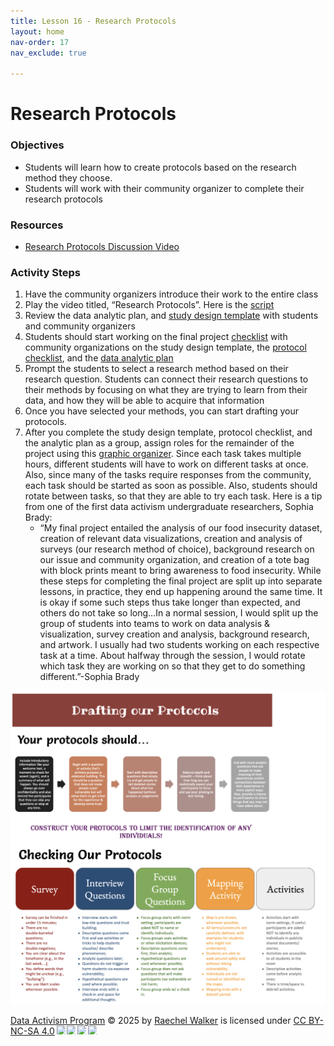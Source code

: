 ```yaml
---
title: Lesson 16 - Research Protocols 
layout: home
nav-order: 17
nav_exclude: true

---
```



# Research Protocols

### Objectives
- Students will learn how to create protocols based on the research method they choose.
- Students will work with their community organizer to complete their research protocols

### Resources
- <a href = "https://drive.google.com/file/d/1VegaEbjnXKdVrhFya2WfFKTlY8QKWyMw/view?usp=drive_link">Research Protocols Discussion Video</a>

### Activity Steps
1. Have the community organizers introduce their work to the entire class
2. Play the video titled, “Research Protocols”. Here is the <a href = "https://docs.google.com/document/d/1WvAx6hz3B1EOYvx-bLw0KEQPb6lvXzRhwmiBWxSei5Y/edit?tab=t.0">script</a>
3. Review the data analytic plan, and <a href = "https://drive.google.com/file/d/1JrVUIbeVPrJ-S_l1Xv-VQTGWalDkyJyM/view?usp=drive_link">study design template</a> with students and community organizers
4. Students should start working on the final project <a href = "https://docs.google.com/document/d/10CVWUbdw-6bjNH-zqeofEikvwJdNdXJqRcjD1z5XUZ8/edit?tab=t.0">checklist</a> with community organizations on the study design template, the <a href = "https://docs.google.com/document/d/13Vj5VbPgjhQgJfOGtPInhDG7k5QXHsVzMGZmx0f7-Cg/edit?tab=t.0">protocol checklist</a>, and  the <a href = "https://drive.google.com/file/d/11VB9OqeXkY5G5kNS-9WMZ3PorDfCbSMm/view?usp=drive_link">data analytic plan</a>
5. Prompt the students to select a research method based on their research question. Students can connect their research questions to their methods by focusing on what they are trying to learn from their data, and how they will be able to acquire that information
6. Once you have selected your methods, you can start drafting your protocols. 
7. After you complete the study design template, protocol checklist, and the analytic plan as a group, assign roles for the remainder of the project using this <a href = "https://drive.google.com/file/d/11aXBZFTD7gi6Srn0J-1t_P-HSzSrYUOE/view?usp=drive_link">graphic organizer</a>. Since each task takes multiple hours, different students will have to work on different tasks at once. Also, since many of the tasks require responses from the community, each task should be started as soon as possible. Also, students should rotate between tasks, so that they are able to try each task. Here is a tip from one of the first data activism undergraduate researchers, Sophia Brady: 
    - “My final project entailed the analysis of our food insecurity dataset, creation of relevant data visualizations, creation and analysis of surveys (our research method of choice), background research on our issue and community organization, and creation of a tote bag with block prints meant to bring awareness to food insecurity. While these steps for completing the final project are split up into separate lessons, in practice, they end up happening around the same time. It is okay if some such steps thus take longer than expected, and others do not take so long…In a normal session, I would split up the group of students into teams to work on data analysis & visualization, survey creation and analysis, background research, and artwork. I usually had two students working on each respective task at a time. About halfway through the session, I would rotate which task they are working on so that they get to do something different.”-Sophia Brady
  
<img src = "images/draft-protocols.png" alt = "Drafting our Protocols">




<a href="https://creativecommons.org">Data Activism Program</a> © 2025 by <a href="https://creativecommons.org">Raechel Walker</a> is licensed under <a href="https://creativecommons.org/licenses/by-nc-sa/4.0/">CC BY-NC-SA 4.0</a><img src="https://mirrors.creativecommons.org/presskit/icons/cc.svg" style="max-width: 1em;max-height:1em;margin-left: .2em;"><img src="https://mirrors.creativecommons.org/presskit/icons/by.svg" style="max-width: 1em;max-height:1em;margin-left: .2em;"><img src="https://mirrors.creativecommons.org/presskit/icons/nc.svg" style="max-width: 1em;max-height:1em;margin-left: .2em;"><img src="https://mirrors.creativecommons.org/presskit/icons/sa.svg" style="max-width: 1em;max-height:1em;margin-left: .2em;">